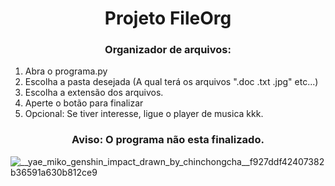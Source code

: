 <h1 align="center">Projeto FileOrg</h1>
  
  
<h3 align="center">Organizador de arquivos:</h3>
  
1. Abra o programa.py
2. Escolha a pasta desejada (A qual terá os arquivos ".doc .txt .jpg" etc...)
3. Escolha a extensão dos arquivos.
4. Aperte o botão para finalizar
5. Opcional: Se tiver interesse, ligue o player de musica kkk.

<h3 align="center">Aviso: O programa não esta finalizado.</h3>
 
 
![__yae_miko_genshin_impact_drawn_by_chinchongcha__f927ddf42407382b36591a630b812ce9](https://user-images.githubusercontent.com/93962428/187554223-969b7b58-fea6-4ad6-a3c3-55ae9630b4b8.gif)
